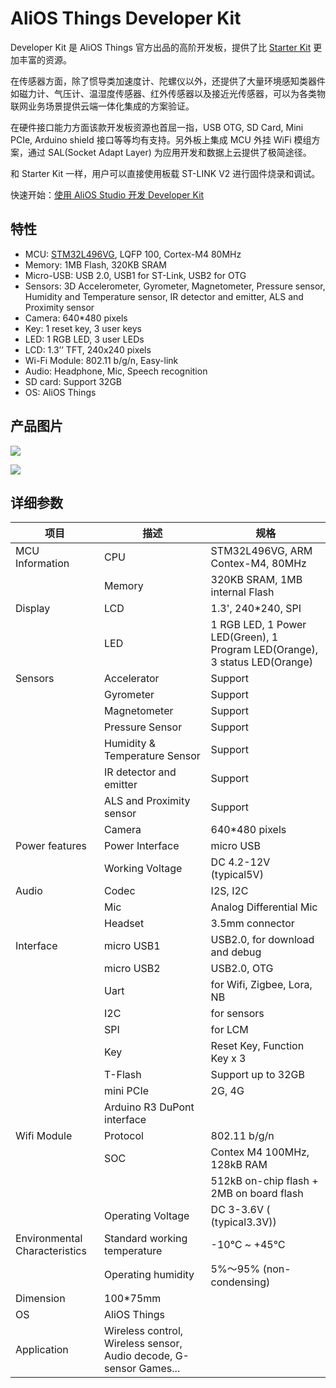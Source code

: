 # AliOS Things Developer Kit

Developer Kit 是 AliOS Things 官方出品的高阶开发板，提供了比 [Starter Kit](zh-ch/starterkit.md) 更加丰富的资源。

在传感器方面，除了惯导类加速度计、陀螺仪以外，还提供了大量环境感知类器件如磁力计、气压计、温湿度传感器、红外传感器以及接近光传感器，可以为各类物联网业务场景提供云端一体化集成的方案验证。

在硬件接口能力方面该款开发板资源也首屈一指，USB OTG, SD Card, Mini PCIe, Arduino shield 接口等等均有支持。另外板上集成 MCU 外挂 WiFi 模组方案，通过 SAL(Socket Adapt Layer) 为应用开发和数据上云提供了极简途径。

和 Starter Kit 一样，用户可以直接使用板载 ST-LINK V2 进行固件烧录和调试。

快速开始：[使用 AliOS Studio 开发 Developer Kit](https://github.com/alibaba/AliOS-Things/wiki/Developer-Kit-Tutorial)

## 特性

- MCU: [STM32L496VG](http://www.st.com/en/microcontrollers/stm32l496vg.html), LQFP 100, Cortex-M4 80MHz
- Memory: 1MB Flash, 320KB SRAM
- Micro-USB: USB 2.0, USB1 for ST-Link, USB2 for OTG
- Sensors: 3D Accelerometer, Gyrometer, Magnetometer, Pressure sensor, Humidity and Temperature sensor, IR detector and emitter, ALS and Proximity sensor
- Camera: 640*480 pixels
- Key: 1 reset key, 3 user keys
- LED: 1 RGB LED, 3 user LEDs
- LCD: 1.3’’ TFT, 240x240 pixels
- Wi-Fi Module: 802.11 b/g/n, Easy-link
- Audio: Headphone, Mic, Speech recognition
- SD card: Support 32GB
- OS: AliOS Things

## 产品图片

![](https://img.alicdn.com/tfs/TB1aX3gsNSYBuNjSspjXXX73VXa-2282-2844.jpg)

![](https://img.alicdn.com/tfs/TB1cwPwsFGWBuNjy0FbXXb4sXXa-2430-3254.jpg)

## 详细参数

| **项目**                      | **描述**                                                     | **规格**                                                     |
| ----------------------------- | ------------------------------------------------------------ | ------------------------------------------------------------ |
| MCU Information               | CPU                                                          | STM32L496VG, ARM Contex-M4, 80MHz                            |
|                               | Memory                                                       | 320KB SRAM, 1MB internal Flash                               |
| Display                       | LCD                                                          | 1.3', 240*240, SPI                                           |
|                               | LED                                                          | 1 RGB LED, 1 Power LED(Green), 1 Program LED(Orange), 3 status LED(Orange) |
| Sensors                       | Accelerator                                                  | Support                                                      |
|                               | Gyrometer                                                    | Support                                                      |
|                               | Magnetometer                                                 | Support                                                      |
|                               | Pressure Sensor                                              | Support                                                      |
|                               | Humidity & Temperature Sensor                                | Support                                                      |
|                               | IR detector and emitter                                      | Support                                                      |
|                               | ALS and Proximity sensor                                     | Support                                                      |
|                               | Camera                                                       | 640*480 pixels                                               |
| Power features                | Power Interface                                              | micro USB                                                    |
|                               | Working Voltage                                              | DC 4.2-12V (typical5V)                                       |
| Audio                         | Codec                                                        | I2S, I2C                                                     |
|                               | Mic                                                          | Analog Differential Mic                                      |
|                               | Headset                                                      | 3.5mm connector                                              |
| Interface                     | micro USB1                                                   | USB2.0, for download and debug                               |
|                               | micro USB2                                                   | USB2.0, OTG                                                  |
|                               | Uart                                                         | for Wifi, Zigbee, Lora, NB                                   |
|                               | I2C                                                          | for sensors                                                  |
|                               | SPI                                                          | for LCM                                                      |
|                               | Key                                                          | Reset Key, Function Key x 3                                  |
|                               | T-Flash                                                      | Support up to 32GB                                           |
|                               | mini PCIe                                                    | 2G, 4G                                                       |
|                               | Arduino R3 DuPont interface                                  |                                                              |
| Wifi Module                   | Protocol                                                     | 802.11 b/g/n                                                 |
|                               | SOC                                                          | Contex M4 100MHz, 128kB RAM                                  |
|                               |                                                              | 512kB on-chip flash + 2MB on board flash                     |
|                               | Operating Voltage                                            | DC 3-3.6V ( (typical3.3V))                                   |
| Environmental Characteristics | Standard working temperature                                 | -10℃ ~ +45℃                                                  |
|                               | Operating humidity                                           | 5%～95% (non-condensing)                                     |
| Dimension                     | 100*75mm                                                     |                                                              |
| OS                            | AliOS Things                                                 |                                                              |
| Application                   | Wireless control, Wireless sensor, Audio decode, G-sensor Games... |                                                       ||
